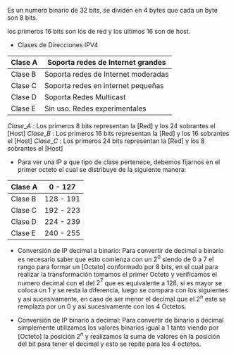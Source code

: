 Es un numero binario de 32 bits, se dividen en 4 bytes que cada un byte son 8 bits.

los primeros 16 bits son los de red y los últimos 16 son de host.

- Clases de Direcciones IPV4

| Clase A | Soporta redes de Internet grandes   |
| ------- | ----------------------------------- |
| Clase B | Soporta redes de Internet moderadas |
| Clase C | Soporta redes en internet pequeñas  |
| Clase D | Soporta Redes Multicast             |
| Clase E | Sin uso. Redes experimentales       |
$Clase \_ A$ : Los primeros 8 bits representan la [Red] y los 24 sobrantes el [Host]
$Clase \_ B$ : Los primeros 16 bits representan la [Red] y los 16 sobrantes el [Host]
$Clase \_ C$ : Los primeros 24 bits representan la [Red] y los 8 sobrantes el [Host]

- Para ver una IP a que tipo de clase pertenece, debemos fijarnos en el primer octeto el cual se distribuye de la siguiente manera:

| Clase A | 0 - 127   |
| ------- | --------- |
| Clase B | 128 - 191 |
| Clase C | 192 - 223 |
| Clase D | 224 - 239 |
| Clase E | 240 - 255 |
- Conversión de IP decimal a binario:
Para convertir de decimal a binario es necesario saber que esto comienza con un $2^0$ siendo de 0 a 7 el rango para formar un [Octeto] conformado por 8 bits, en el cual para realizar la transformación tomamos el primer Octeto y verificamos el numero decimal con el del $2^7$ que es equivalente a 128, si es mayor se coloca un 1 y se resta la diferencia, luego se compara con los siguientes y así sucesivamente, en caso de ser menor el decimal que el $2^n$ este se remplaza por un 0 y así sucesivamente con los 4 Octetos.

- Conversión de IP binario a decimal:
Para convertir de binario a decimal simplemente utilizamos los valores binarios igual a 1 tanto viendo por [Octeto] la posición $2^n$ y realizamos la suma de valores en la posición del bit para tener el decimal y esto se repite para los 4 octetos.
